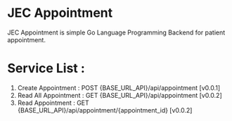 # JEC Appointment
JEC Appointment is simple Go Language Programming Backend for patient appointment.

# Service List :
1. Create Appointment 		: POST {BASE_URL_API}/api/appointment [v0.0.1]
2. Read All Appointment 	: GET {BASE_URL_API}/api/appointment [v0.0.2]
3. Read Appointment 		: GET {BASE_URL_API}/api/appointment/{appointment_id} [v0.0.2]
